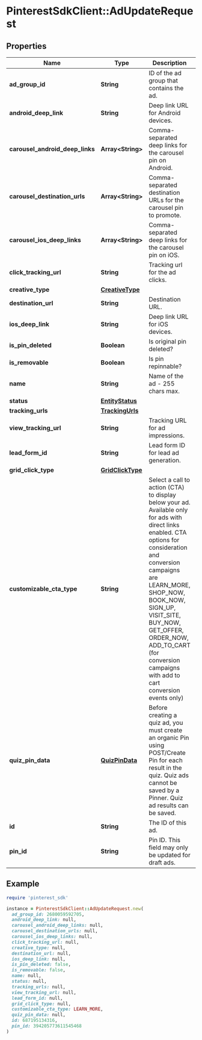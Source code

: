 # PinterestSdkClient::AdUpdateRequest

## Properties

| Name | Type | Description | Notes |
| ---- | ---- | ----------- | ----- |
| **ad_group_id** | **String** | ID of the ad group that contains the ad. | [optional] |
| **android_deep_link** | **String** | Deep link URL for Android devices. | [optional] |
| **carousel_android_deep_links** | **Array&lt;String&gt;** | Comma-separated deep links for the carousel pin on Android. | [optional] |
| **carousel_destination_urls** | **Array&lt;String&gt;** | Comma-separated destination URLs for the carousel pin to promote. | [optional] |
| **carousel_ios_deep_links** | **Array&lt;String&gt;** | Comma-separated deep links for the carousel pin on iOS. | [optional] |
| **click_tracking_url** | **String** | Tracking url for the ad clicks. | [optional] |
| **creative_type** | [**CreativeType**](CreativeType.md) |  | [optional] |
| **destination_url** | **String** | Destination URL. | [optional] |
| **ios_deep_link** | **String** | Deep link URL for iOS devices. | [optional] |
| **is_pin_deleted** | **Boolean** | Is original pin deleted? | [optional] |
| **is_removable** | **Boolean** | Is pin repinnable? | [optional] |
| **name** | **String** | Name of the ad - 255 chars max. | [optional] |
| **status** | [**EntityStatus**](EntityStatus.md) |  | [optional] |
| **tracking_urls** | [**TrackingUrls**](TrackingUrls.md) |  | [optional] |
| **view_tracking_url** | **String** | Tracking URL for ad impressions. | [optional] |
| **lead_form_id** | **String** | Lead form ID for lead ad generation. | [optional] |
| **grid_click_type** | [**GridClickType**](GridClickType.md) |  | [optional] |
| **customizable_cta_type** | **String** | Select a call to action (CTA) to display below your ad. Available only for ads with direct links enabled. CTA options for consideration and conversion campaigns are LEARN_MORE, SHOP_NOW, BOOK_NOW, SIGN_UP, VISIT_SITE, BUY_NOW, GET_OFFER, ORDER_NOW, ADD_TO_CART (for conversion campaigns with add to cart conversion events only) | [optional] |
| **quiz_pin_data** | [**QuizPinData**](QuizPinData.md) | Before creating a quiz ad, you must create an organic Pin using POST/Create Pin for each result in the quiz. Quiz ads cannot be saved by a Pinner. Quiz ad results can be saved. | [optional] |
| **id** | **String** | The ID of this ad. |  |
| **pin_id** | **String** | Pin ID. This field may only be updated for draft ads. | [optional] |

## Example

```ruby
require 'pinterest_sdk'

instance = PinterestSdkClient::AdUpdateRequest.new(
  ad_group_id: 2680059592705,
  android_deep_link: null,
  carousel_android_deep_links: null,
  carousel_destination_urls: null,
  carousel_ios_deep_links: null,
  click_tracking_url: null,
  creative_type: null,
  destination_url: null,
  ios_deep_link: null,
  is_pin_deleted: false,
  is_removable: false,
  name: null,
  status: null,
  tracking_urls: null,
  view_tracking_url: null,
  lead_form_id: null,
  grid_click_type: null,
  customizable_cta_type: LEARN_MORE,
  quiz_pin_data: null,
  id: 687195134316,
  pin_id: 394205773611545468
)
```

